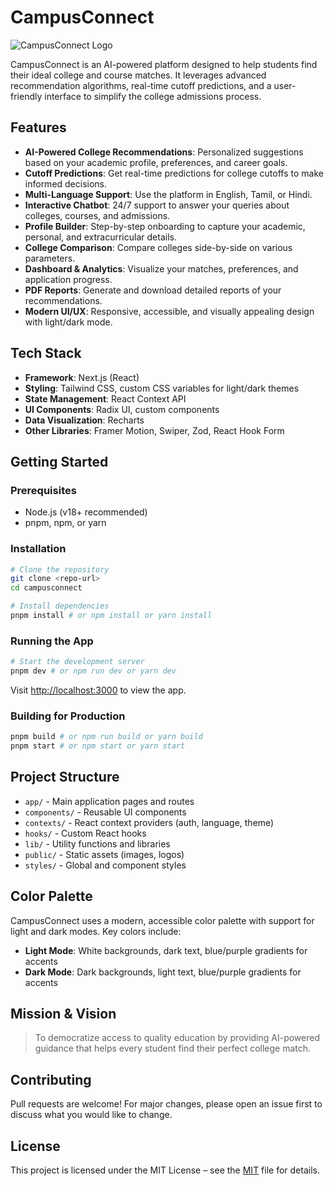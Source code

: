 # CampusConnect

![CampusConnect Logo](public/placeholder-logo.png)

CampusConnect is an AI-powered platform designed to help students find their ideal college and course matches. It leverages advanced recommendation algorithms, real-time cutoff predictions, and a user-friendly interface to simplify the college admissions process.

## Features

- **AI-Powered College Recommendations**: Personalized suggestions based on your academic profile, preferences, and career goals.
- **Cutoff Predictions**: Get real-time predictions for college cutoffs to make informed decisions.
- **Multi-Language Support**: Use the platform in English, Tamil, or Hindi.
- **Interactive Chatbot**: 24/7 support to answer your queries about colleges, courses, and admissions.
- **Profile Builder**: Step-by-step onboarding to capture your academic, personal, and extracurricular details.
- **College Comparison**: Compare colleges side-by-side on various parameters.
- **Dashboard & Analytics**: Visualize your matches, preferences, and application progress.
- **PDF Reports**: Generate and download detailed reports of your recommendations.
- **Modern UI/UX**: Responsive, accessible, and visually appealing design with light/dark mode.

## Tech Stack

- **Framework**: Next.js (React)
- **Styling**: Tailwind CSS, custom CSS variables for light/dark themes
- **State Management**: React Context API
- **UI Components**: Radix UI, custom components
- **Data Visualization**: Recharts
- **Other Libraries**: Framer Motion, Swiper, Zod, React Hook Form

## Getting Started

### Prerequisites
- Node.js (v18+ recommended)
- pnpm, npm, or yarn

### Installation
```bash
# Clone the repository
git clone <repo-url>
cd campusconnect

# Install dependencies
pnpm install # or npm install or yarn install
```

### Running the App
```bash
# Start the development server
pnpm dev # or npm run dev or yarn dev
```
Visit [http://localhost:3000](http://localhost:3000) to view the app.

### Building for Production
```bash
pnpm build # or npm run build or yarn build
pnpm start # or npm start or yarn start
```

## Project Structure
- `app/` - Main application pages and routes
- `components/` - Reusable UI components
- `contexts/` - React context providers (auth, language, theme)
- `hooks/` - Custom React hooks
- `lib/` - Utility functions and libraries
- `public/` - Static assets (images, logos)
- `styles/` - Global and component styles

## Color Palette
CampusConnect uses a modern, accessible color palette with support for light and dark modes. Key colors include:
- **Light Mode**: White backgrounds, dark text, blue/purple gradients for accents
- **Dark Mode**: Dark backgrounds, light text, blue/purple gradients for accents

## Mission & Vision
> To democratize access to quality education by providing AI-powered guidance that helps every student find their perfect college match.

## Contributing
Pull requests are welcome! For major changes, please open an issue first to discuss what you would like to change.

## License
This project is licensed under the MIT License – see the [MIT](LICENSE) file for details.
